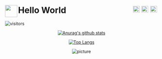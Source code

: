 <h1 align="left" style="border:0">Hello World 
   <img align='left' src='https://user-images.githubusercontent.com/5713670/87202985-820dcb80-c2b6-11ea-9f56-7ec461c497c3.gif' height='40'>
   <a href="https://twitter.com/pedrboni">
       <img align="right" style="margin:0.2rem" alt="Pedro Boni Twitter" width="22px" src="https://cdn.jsdelivr.net/npm/simple-icons@v3/icons/twitter.svg" />
    </a>
    <a href="https://linkedin.com/in/pedroboni">
      <img align="right" style="margin:0.2rem" alt="Pedro Boni Linkdein" width="22px" src="https://cdn.jsdelivr.net/npm/simple-icons@v3/icons/linkedin.svg" />
    </a>
    <a href="https://github.com/pedroboni">
      <img align="right" style="margin:0.2rem" alt="Pedro Boni Github" width="22px" src="https://cdn.jsdelivr.net/npm/simple-icons@v3/icons/github.svg" />
    </a>  
</h1>

![visitors](https://visitor-badge.laobi.icu/badge?page_id=pedroboni.pedroboni)

<div align="center">

  [![Anurag's github stats](https://github-readme-stats.vercel.app/api?username=pedroboni)](https://github.com/anuraghazra/github-readme-stats)

  [![Top Langs](https://github-readme-stats.vercel.app/api/top-langs/?username=pedroboni)](https://github.com/anuraghazra/github-readme-stats)


  ![picture](https://raw.githubusercontent.com/saadeghi/saadeghi/master/dino.gif)

</div>
